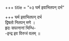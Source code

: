 +++
title = "०३ घर्म इवाभितपन् दर्भ"

+++
घर्म इवाभितपन् दर्भ  
द्विषतो नितपन् मणे ।  
हृदः सपत्नानां भिन्धि-  
-इन्द्र इव विरुजं वलम् ॥